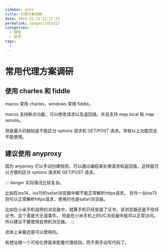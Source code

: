 ```yaml
---
sidebar: auto
title: 代理方案调研
date: 2021-12-23 21:27:25
permalink: /pages/7dfa32/
categories: 
  - 随笔
  - 技术
tags: 
  - 
---
```

# 常用代理方案调研

## 使用 charles 和 fiddle

macos 常用 charles，windows 常用 fiddle。

macos 支持断点功能，可以修改请求以及返回值。并且支持 map local 和 map remote。

但是最大的缺陷是不能区分 options 请求和 GET/POST 请求。导致以上功能完全不能使用。

## 建议使用 anyproxy

因为 anyproxy 可以手动创建规则，可以通过编程来处理请求和返回值，这样就可以方便的区分 options 请求和 GET/POST 请求。

::: danger
实际情况比较复杂。

比如在ios14，ios15的safari浏览器中都不能正常解析https请求。
另外一台ios13则可以正常解析https请求，使用的也是safari浏览器。

比如在小米手机自带的浏览器中，就算手机已经安装了证书，该浏览器还是不信任证书，这个真是大无语事件。
但是在小米手机上的UC浏览器中就可以正常访问。所以建议不要使用自带的浏览器。
:::

总体上来看还是可以使用的。

有想法做一个可视化界面来配置代理规则，而不用手动写代码了。
